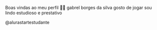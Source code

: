 Boas vindas ao meu perfil 💙💙
gabrel borges da silva 
gosto de jogar 
sou lindo
estudioso
e prestativo

@alurastartestudante

